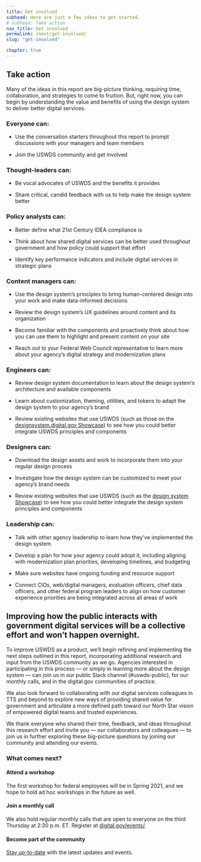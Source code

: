 ```yaml
---
title: Get involved
subhead: Here are just a few ideas to get started. 
# subhead: Take action
nav_title: Get involved
permalink: /next/get-involved/
slug: "get-involved"

chapter: true
---
```


<section class="next-section">
  <div class="grid-container">
    <div class="grid-row">
       <h2 class="grid-col-12 tablet:grid-col-8 desktop:grid-col-12 margin-top-0 tablet:margin-x-auto desktop:margin-x-0">Take action</h2>
    </div>
    <div class="grid-row">
      <div class="grid-col-12 tablet:grid-col-8 tablet:margin-x-auto desktop:margin-x-0 next-section-prose">
        <p>Many of the ideas in this report are big-picture thinking, requiring time, collaboration, and strategies to come to fruition. But, right now, you can begin by understanding the value and benefits of using the design system to deliver better digital services.</p>
      </div>
    </div>
    <div class="grid-row">
<div class="grid-col-12 tablet:grid-col-8 tablet:margin-x-auto desktop:margin-x-0 desktop:grid-col-6 desktop:padding-right-205" markdown="1">

### Everyone can: 

- Use the conversation starters throughout this report to prompt discussions with your managers and team members

- Join the USWDS community and get involved

### Thought-leaders can: 

- Be vocal advocates of USWDS and the benefits it provides

- Share critical, candid feedback with us to help make the design system better

### Policy analysts can: 

- Better define what 21st Century IDEA compliance is

- Think about how shared digital services can be better used throughout government and how policy could support that effort

- Identify key performance indicators and include digital services in strategic plans

### Content managers can: 

- Use the design system’s principles to bring human-centered design into your work and make data-informed decisions

- Review the design system’s UX guidelines around content and its organization

- Become familiar with the components and proactively think about how you can use them to highlight and present content on your site

- Reach out to your Federal Web Council representative to learn more about your agency’s digital strategy and modernization plans

</div>
<div class="grid-col-12 tablet:grid-col-8 tablet:margin-x-auto desktop:margin-x-0 desktop:grid-col-6 desktop:padding-left-205" markdown="1">


### Engineers can: 

- Review design system documentation to learn about the design system’s architecture and available components

- Learn about customization, theming, utilities, and tokens to adapt the design system to your agency’s brand

- Review existing websites that use USWDS (such as those on the [designsystem.digital.gov Showcase](https://designsystem.digital.gov/getting-started/showcase/all/)) to see how you could better integrate USWDS principles and components

### Designers can: 

- Download the design assets and work to incorporate them into your regular design process

- Investigate how the design system can be customized to meet your agency’s brand needs

- Review existing websites that use USWDS (such as the [design system Showcase](https://designsystem.digital.gov/getting-started/showcase/all/)) to see how you could better integrate the design system principles and components

### Leadership can: 

- Talk with other agency leadership to learn how they’ve implemented the design system

- Develop a plan for how your agency could adopt it, including aligning with modernization plan priorities, developing timelines, and budgeting

- Make sure websites have ongoing funding and resource support

- Connect CIOs, web/digital managers, evaluation officers, chief data officers, and other federal program leaders to align on how customer experience priorities are being integrated across all areas of work

</div>
    </div>
  </div>
</section>
<section class="next-section">
  <div class="grid-container">
    <div class="grid-row">
      <h2 class="grid-col-12 tablet:grid-col-8 desktop:grid-col-12 margin-top-0 tablet:margin-x-auto desktop:margin-x-0">Improving how the public interacts with government digital services will be a collective effort and won’t happen overnight.</h2>
    </div>
    <div class="grid-row">
      <div class="grid-col-12 tablet:grid-col-8 tablet:margin-x-auto margin-top-4 desktop:margin-x-0 next-section-prose" markdown="1">

To improve USWDS as a product, we’ll begin refining and implementing the next steps outlined in this report, incorporating additional research and input from the USWDS community as we go. Agencies interested in participating in this process — or simply in learning more about the design system — can join us in our public Slack channel (#uswds-public), for our monthly calls, and in the digital.gov communities of practice.

We also look forward to collaborating with our digital services colleagues in TTS and beyond to explore new ways of providing shared value for government and articulate a more defined path toward our North Star vision of empowered digital teams and trusted experiences.

We thank everyone who shared their time, feedback, and ideas throughout this research effort and invite you — our collaborators and colleagues — to join us in further exploring these big-picture questions by joining our community and attending our events.

### What comes next?

<!-- custom icon list here -->

#### Attend a workshop

The first workshop for federal employees will be in Spring 2021, and we hope to hold ad hoc workshops in the future as well.

#### Join a monthly call

We also hold regular monthly calls that are open to everyone on the third Thursday at 2:30 p.m. ET. Register at [digital.gov/events/](https://digital.gov/events).

#### Become part of the community

[Stay up-to-date](https://touchpoints.app.cloud.gov/touchpoints/8338c61b/submit) with the latest updates and events.

</div>
    </div>
  </div>
</section>
<div class="grid-row">
  <div class="grid-col bg-next-red-medium height-1"></div>
  <div class="grid-col bg-next-blue-medium height-1"></div>
  <div class="grid-col bg-next-mint-medium height-1"></div>
  <div class="grid-col bg-next-gold-medium height-1"></div>
  <div class="grid-col bg-next-pink-medium height-1"></div>
  <div class="grid-col bg-next-gray-medium height-1"></div>
</div>
